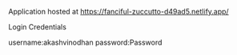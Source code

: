 Application hosted at https://fanciful-zuccutto-d49ad5.netlify.app/

Login Credentials

username:akashvinodhan
password:Password
